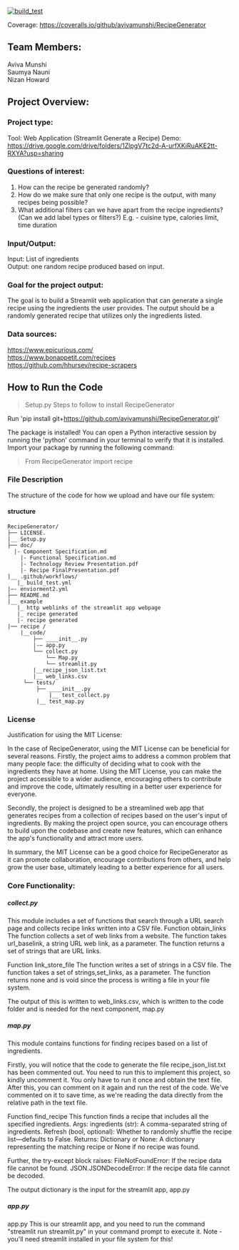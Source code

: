 [![build_test](https://github.com/avivamunshi/RecipeGenerator/actions/workflows/build_test.yml/badge.svg)](https://github.com/avivamunshi/RecipeGenerator/actions/workflows/build_test.yml)

Coverage: https://coveralls.io/github/avivamunshi/RecipeGenerator

## Team Members:
Aviva Munshi<br>
Saumya Nauni<br>
Nizan Howard<br>

## Project Overview:

### Project type:
Tool: Web Application (Streamlit Generate a Recipe)
Demo: https://drive.google.com/drive/folders/1ZlpgV7tc2d-A-urfXKiRuAKE2tt-RXYA?usp=sharing

### Questions of interest:
1. How can the recipe be generated randomly?<br>
2. How do we make sure that only one recipe is the output, with many recipes being possible?<br>
3. What additional filters can we have apart from the recipe ingredients? (Can we add label types or filters?) E.g. - cuisine type, calories limit, time duration

### Input/Output:
Input: List of ingredients<br>
Output: one random recipe produced based on input.

### Goal for the project output:
The goal is to build a Streamlit web application that can generate a single recipe using the ingredients the user provides. The output should be a randomly generated recipe that utilizes only the ingredients listed.

### Data sources:
https://www.epicurious.com/<br>
https://www.bonappetit.com/recipes<br>
https://github.com/hhursev/recipe-scrapers<br>

## How to Run the Code
> Setup.py
Steps to follow to install RecipeGenerator

Run 'pip install git+https://github.com/avivamunshi/RecipeGenerator.git'

The package is installed!
You can open a Python interactive session by running the 'python' command in your terminal to verify that it is installed.
Import your package by running the following command:
> From RecipeGenerator  import recipe

### File Description
The structure of the code for how we upload and have our file system:
#### structure
```
RecipeGenerator/
├── LICENSE.
|__ Setup.py
├── doc/
  |- Component Specification.md
	|- Functional Specification.md
	|- Technology Review Presentation.pdf
	|- Recipe FinalPresentation.pdf
|__ .github/workflows/
   |_ build_test.yml
|—- enviorment2.yml
├── README.md
|__ example
   |_ http weblinks of the streamlit app webpage
   |_ recipe generated
   |- recipe generated
|── recipe /
    |__code/
        ├── ____init__.py
        |-— app.py
        └── collect.py
		    └── Map.py
		    └── streamlit.py
        |__recipe_json_list.txt
        |__ web_links.csv
     └── tests/
         ├── ____init__.py
		     |__ test_collect.py
         |__ test_map.py
```
###  License
Justification for using the MIT License:

In the case of RecipeGenerator, using the MIT License can be beneficial for several reasons. Firstly, the project aims to address a common problem that many people face: the difficulty of deciding what to cook with the ingredients they have at home. Using the MIT License, you can make the project accessible to a wider audience, encouraging others to contribute and improve the code, ultimately resulting in a better user experience for everyone.

Secondly, the project is designed to be a streamlined web app that generates recipes from a collection of recipes based on the user's input of ingredients. By making the project open source, you can encourage others to build upon the codebase and create new features, which can enhance the app's functionality and attract more users.

In summary, the MIT License can be a good choice for RecipeGenerator as it can promote collaboration, encourage contributions from others, and help grow the user base, ultimately leading to a better experience for all users.

### Core Functionality:

##### collect.py
This module includes a set of functions that search through a URL search page and collects recipe links written into a CSV file.
Function obtain_links
The function collects a set of web links from a website. The function takes url_baselink, a string URL web link, as a parameter. The function returns a set of strings that are URL links.

Function link_store_file
The function writes a set of strings in a CSV file. The function takes a set of strings,set_links, as a parameter. The function returns none and is void since the process is writing a file in your file system.

The output of this is written to web_links.csv, which is written to the code folder and is needed for the next component, map.py

##### map.py
This module contains functions for finding recipes based on a list of ingredients.

Firstly, you will notice that the code to generate the file recipe_json_list.txt has been commented out. You need to run this to implement this project, so kindly uncomment it. You only have to run it once and obtain the text file. After this, you can comment on it again and run the rest of the code. We've commented on it to save time, as we're reading the data directly from the relative path in the text file.

Function find_recipe
This function finds a recipe that includes all the specified ingredients.
Args: ingredients (str): A comma-separated string of ingredients.
Refresh (bool, optional): Whether to randomly shuffle the recipe list—defaults to False.
Returns:
Dictionary or None: A dictionary representing the matching recipe or None if no recipe was found.

Further, the try-except block raises:
FileNotFoundError: If the recipe data file cannot be found.
JSON.JSONDecodeError: If the recipe data file cannot be decoded.

The output dictionary is the input for the streamlit app, app.py

##### app.py
app.py
This is our streamlit app, and you need to run the command "streamlit run streamlit.py" in your command prompt to execute it.
Note - you'll need streamlit installed in your file system for this!


